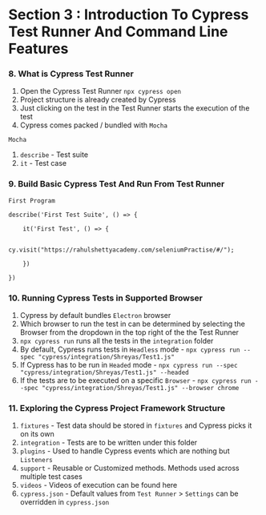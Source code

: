 # Section 3 : Introduction To Cypress Test Runner And Command Line Features

### 8. What is Cypress Test Runner
1. Open the Cypress Test Runner `npx cypress open`
2. Project structure is already created by Cypress
3. Just clicking on the test in the Test Runner starts the execution of the test
4. Cypress comes packed / bundled with `Mocha`

`Mocha`
1. `describe` - Test suite
2. `it` - Test case

### 9. Build Basic Cypress Test And Run From Test Runner

`First Program`
```
describe('First Test Suite', () => {
    
    it('First Test', () => {

        cy.visit("https://rahulshettyacademy.com/seleniumPractise/#/");

    })
  
})
```
### 10. Running Cypress Tests in Supported Browser

1. Cypress by default bundles `Electron` browser
2. Which browser to run the test in can be determined by selecting the Browser from the dropdown in the top right of the the Test Runner
3. `npx cypress run` runs all the tests in the `integration` folder
4. By default, Cypress runs tests in `Headless` mode - `npx cypress run --spec "cypress/integration/Shreyas/Test1.js"`
5. If Cypress has to be run in `Headed` mode - `npx cypress run --spec "cypress/integration/Shreyas/Test1.js" --headed`
6. If the tests are to be executed on a specific `Browser` - `npx cypress run --spec "cypress/integration/Shreyas/Test1.js" --browser chrome`

### 11. Exploring the Cypress Project Framework Structure

1. `fixtures` - Test data should be stored in `fixtures` and Cypress picks it on its own
2. `integration` - Tests are to be written under this folder
3. `plugins` - Used to handle Cypress events which are nothing but `Listeners` 
4. `support` - Reusable or Customized methods. Methods used across multiple test cases
5. `videos` - Videos of execution can be found here
6. `cypress.json` - Default values from `Test Runner` > `Settings` can be overridden in `cypress.json` 
